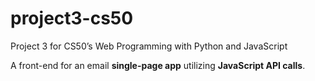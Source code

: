 # project3-cs50
Project 3 for CS50’s Web Programming with Python and JavaScript 

A front-end for an email **single-page app** utilizing **JavaScript API calls**.
